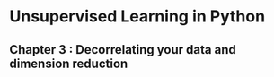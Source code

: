 # Unsupervised Learning in Python

## Chapter 3 : Decorrelating your data and dimension reduction

### 
